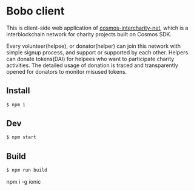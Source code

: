 # Bobo client

This is client-side web application of [cosmos-intercharity-net](https://github.com/team-bobocoin/cosmos-intercharity-net), which is a interblockchain network for charity projects built on Cosmos SDK. 

Every volunteer(helpee), or donator(helper) can join this network with simple signup process, and support or supported by each other. Helpers can donate tokens(DAI) for helpees who want to participate charity activities. The detailed usage of donation is traced and transparently opened for donators to monitor misused tokens.



## Install

```bash
$ npm i
```

## Dev

```bash
$ npm start
```

## Build

```bash
$ npm run build
```

npm i -g ionic
